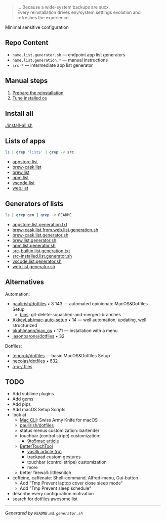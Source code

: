 > ... Because a wide-system backups are suxx.<br/>
> Every reinstallation drives env/system settings evolution and refreshes the experience

Minimal sensitive configuration

## Repo Content
* `name.list.generator.sh` — endpoint app list generators
* `name.list.generation.*` — manual instructions
* `src-*` — intermediate app list generator

## Manual steps
1. [Prepare the reinstallation](https://github.com/a-x-/apps/blob/master/prepare-reinstall-os.md)
2. [Tune installed os](https://github.com/a-x-/apps/blob/master/prepare-installed-os.md)

## Install all
[./install-all.sh](./install-all.sh)

## Lists of apps
```sh
ls | grep 'list$' | grep -v src
```
* [appstore.list](appstore.list)
* [brew-cask.list](brew-cask.list)
* [brew.list](brew.list)
* [npm.list](npm.list)
* [vscode.list](vscode.list)
* [web.list](web.list)

## Generators of lists
```sh
ls | grep gen | grep -v README
```
* [appstore.list.generation.txt](appstore.list.generation.txt)
* [brew-cask.list.from.web.list.generation.sh](brew-cask.list.from.web.list.generation.sh)
* [brew-cask.list.generator.sh](brew-cask.list.generator.sh)
* [brew.list.generator.sh](brew.list.generator.sh)
* [npm.list.generator.sh](npm.list.generator.sh)
* [src-builtin.list.generation.txt](src-builtin.list.generation.txt)
* [src-installed.list.generator.sh](src-installed.list.generator.sh)
* [vscode.list.generator.sh](vscode.list.generator.sh)
* [web.list.generator.sh](web.list.generator.sh)

## Alternatives

Automation:
* [paulirish/dotfiles](https://github.com/paulirish/dotfiles) ⭑ 3 143 — automated opinionate MacOS&Dotfiles Setup
  * [bins](https://github.com/paulirish/dotfiles/tree/master/bin): git-delete-squashed-and-merged-branches
* [AkkeyLab/mac-auto-setup](https://github.com/AkkeyLab/mac-auto-setup) ⭑ 14 — well automation, updating, well structurized
* [bkuhlmann/mac_os](https://github.com/bkuhlmann/mac_os) ⭑ 171 — installation with a menu
* [jasonbarone/dotfiles](https://github.com/jasonbarone/dotfiles) ⭑ 32

Dotfiles:
* [tenorok/dotfiles](https://github.com/tenorok/dotfiles) — basic MacOS&Dotfiles Setup
* [necolas/dotfiles](https://github.com/necolas/dotfiles) ⭑ 632
* [a-x-/.files](https://github.com/a-x-/.files)

## TODO
* Add sublime plugins
* Add gems
* Add pips
* Add macOS Setup Scripts
* look at 
    * [Mac CLI](https://github.com/rgcr/m-cli): Swiss Army Knife for macOS
    * [paulirish/dotfiles](https://github.com/paulirish/dotfiles)
    * status menus customization: bartender
    * touchbar (control stripe) customization:
        * [9to5mac article](https://9to5mac.com/2017/02/07/how-to-customize-the-macbook-pro-touch-bar/)
    * [BetterTouchTool](https://blog.boastr.net/)
        * [vas3k article (ru)](https://vas3k.ru/blog/touchbar/)
        * trackpad custom gestures
        * touchbar (control stripe) customization
        * more
    * better firewall: littlesnitch
* coffeine, caffenate: Shell-command, Alfred-menu, Gui-button
   * Add “Tmp Prevent laptop cover close sleep mode“
   * Add "Tmp Prevent sleep schedule"
* describe every configuration motivation
* search for dotfiles awesome list

----
_Generated by `README.md.generator.sh`_
